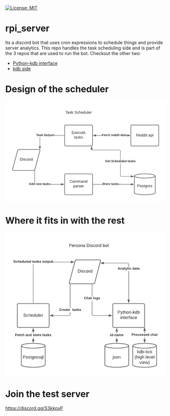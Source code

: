 [![License: MIT](https://img.shields.io/badge/License-MIT-yellow.svg)](https://opensource.org/licenses/MIT)
# rpi_server
Its a discord bot that uses cron expressions to schedule things and provide server analytics. This repo handles the task scheduling side and is part of the 3 repos that are used to run the bot. Checkout the other two:

* [Python-kdb interface](https://github.com/8wgf3b/rpi_server/tree/magic)
* [kdb side](https://github.com/8wgf3b/time-and-time-again)

# Design of the scheduler
![scheduler](https://github.com/8wgf3b/8wgf3b/blob/main/Page%202.png)
# Where it fits in with the rest
![big picture](https://github.com/8wgf3b/8wgf3b/blob/main/Page%201.png)

# Join the test server
https://discord.gg/S3kkpxP

